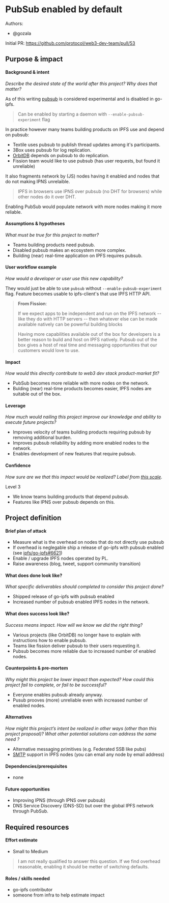 # PubSub enabled by default

Authors:
- @gozala

Initial PR: https://github.com/protocol/web3-dev-team/pull/53

<!--
This template is for a proposal/brief/pitch for a significant project to be undertaken by a Web3 Dev project team.
The goal of project proposals is to help us decide which work to take on, which things are more valuable than other things.
-->
<!--
A proposal should contain enough detail for others to understand how this project contributes to our team’s mission of product-market fit
for our unified stack of protocols, what is included in scope of the project, where to get started if a project team were to take this on,
and any other information relevant for prioritizing this project against others.
It does not need to describe the work in much detail. Most technical design and planning would take place after a proposal is adopted.
Good project scope aims for ~3-5 engineers for 1-3 months (though feel free to suggest larger-scoped projects anyway). 
Projects do not include regular day-to-day maintenance and improvement work, e.g. on testing, tooling, validation, code clarity, refactors for future capability, etc.
-->
<!--
For ease of discussion in PRs, consider breaking lines after every sentence or long phrase.
-->



## Purpose &amp; impact 
#### Background &amp; intent
_Describe the desired state of the world after this project? Why does that matter?_
<!--
Outline the status quo, including any relevant context on the problem you’re seeing that this project should solve.
Wherever possible, include pains or problems that you’ve seen users experience to help motivate why solving this problem works towards top-line objectives.
-->

As of this writing [pubsub][IPFS pubsub] is considered experimental and is disabled in go-ipfs.

> Can be enabled by starting a daemon with `--enable-pubsub-experiment` flag

In practice however many teams building products on IPFS use and depend on pubsub:

- Textile uses pubsub to publish thread updates among it's participants.
- 3Box uses pubsub for log replication.
- [OrbitDB][] depends on pubsub to do replication.
- Fission team would like to use pubsub (has user requests, but found it unreliable)

It also fragments network by (JS) nodes having it enabled and nodes that do not making IPNS unrelaible.

> IPFS in browsers use IPNS over pubsub (no DHT for browsers) while other nodes do it over DHT.

Enabling PubSub would populate network with more nodes making it more reliable.



#### Assumptions &amp; hypotheses
_What must be true for this project to matter?_
<!--(bullet list)-->

- Teams building products need pubsub.
- Disabled pubsub makes an ecosystem more complex.
- Building (near) real-time application on IPFS requires pubsub.

#### User workflow example
_How would a developer or user use this new capability?_
<!--(short paragraph)-->

They would just be able to use `pubsub` without `--enable-pubsub-experiment` flag. Feature becomes usable to ipfs-client's that use IPFS HTTP API.

> **From Fission**:
> 
> If we expect apps to be independent and run on the IPFS network -- like they do with HTTP servers -- then whatever else can be made available natively can be powerful building blocks
>
> Having more capabilities available out of the box for developers is a better reason to build and host on IPFS natively. Pubsub out of the box gives a host of real time and messaging opportunities that our customers would love to use.

#### Impact
_How would this directly contribute to web3 dev stack product-market fit?_

<!--
Explain how this addresses known challenges or opportunities.
What awesome potential impact/outcomes/results will we see if we nail this project?
-->

- PubSub becomes more reliable with more nodes on the network.
- Bulding (near) real-time products becomes easier, IPFS nodes are suitable out of the box.

#### Leverage
_How much would nailing this project improve our knowledge and ability to execute future projects?_

<!--
Explain the opportunity or leverage point for our subsequent velocity/impact (e.g. by speeding up development, enabling more contributors, etc)
-->

- Improves velocity of teams building products requiring pubsub by removing additional burden.
- Improves pubsub reliability by adding more enabled nodes to the network.
- Enables development of new features that require pubsub.

#### Confidence
_How sure are we that this impact would be realized? Label from [this scale](https://medium.com/@nimay/inside-product-introduction-to-feature-priority-using-ice-impact-confidence-ease-and-gist-5180434e5b15)_.

<!--Explain why this rating-->

Level 3

- We know teams building products that depend pubsub.
- Features like IPNS over pubsub depends on this.


## Project definition
#### Brief plan of attack

<!--Briefly describe the milestones/steps/work needed for this project-->

- Measure what is the overhead on nodes that do not directly use pubsub
- If overhead is neglegable ship a release of go-ipfs with pubsub enabled (see [ipfs/go-ipfs#6621][])
- Enable / upgrade IPFS nodes operated by PL.
- Raise awareness (blog, tweet, support community transition)

#### What does done look like?
_What specific deliverables should completed to consider this project done?_

- Shipped release of go-ipfs with pubsub enabled
- Increased number of pubsub enabled IPFS nodes in the network.

####  What does success look like?
_Success means impact. How will we know we did the right thing?_

- Various projects (like OrbitDB) no longer have to explain with instructions how to enable pubsub.
- Teams like fission deliver pubsub to their users requesting it.
- Pubsub becomes more reliable due to increased number of enabled nodes. 


<!--
Provide success criteria. These might include particular metrics, desired changes in the types of bug reports being filed, desired changes in qualitative user feedback (measured via surveys, etc), etc.
-->

#### Counterpoints &amp; pre-mortem
_Why might this project be lower impact than expected? How could this project fail to complete, or fail to be successful?_

- Everyone enables pubsub already anyway.
- Pusub prooves (more) unreliable even with increased number of enabled nodes.

#### Alternatives
_How might this project’s intent be realized in other ways (other than this project proposal)? What other potential solutions can address the same need ?_

- Alternative messaging primitives (e.g. Federated SSB like pubs)
- [SMTP][] support in IPFS nodes (you can email any node by email address)

#### Dependencies/prerequisites
<!--List any other projects that are dependencies/prerequisites for this project that is being pitched.-->

- none

#### Future opportunities
<!--What future projects/opportunities could this project enable?-->

- Improving IPNS (through IPNS over pubsub)
- DNS Service Discovery (DNS-SD) but over the global IPFS network through PubSub.

## Required resources

#### Effort estimate
<!--T-shirt size rating of the size of the project. If the project might require external collaborators/teams, please note in the roles/skills section below). 
For a team of 3-5 people with the appropriate skills:
- Small, 1-2 weeks
- Medium, 3-5 weeks
- Large, 6-10 weeks
- XLarge, >10 weeks
Describe any choices and uncertainty in this scope estimate. (E.g. Uncertainty in the scope until design work is complete, low uncertainty in execution thereafter.)
-->

- Small to Medium

> I am not really qualified to answer this question. If we find overhead reasonable, enabling it should be metter of switching defaults.

#### Roles / skills needed
<!--Describe the knowledge/skill-sets and team that are needed for this project (e.g. PM, docs, protocol or library expertise, design expertise, etc.). If this project could be externalized to the community or a team outside PL's direct employment, please note that here.-->

- go-ipfs contributor
- someone from infra to help estimate impact

[IPFS pubsub]:https://docs.libp2p.io/concepts/publish-subscribe/
[OrbitDB]:https://github.com/orbitdb/orbit-db
[ipfs/go-ipfs#6621]:https://github.com/ipfs/go-ipfs/issues/6621
[SMTP]:https://en.wikipedia.org/wiki/Simple_Mail_Transfer_Protocol
